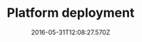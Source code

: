 ﻿---
title: Platform deployment
description: A list of articles about Virto Commerce platform deployment
layout: docs
date: 2016-05-31T12:08:27.570Z
priority: 5
---
